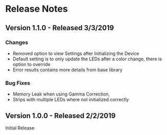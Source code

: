 # Release Notes

## Version 1.1.0 - Released 3/3/2019
### Changes
* Removed option to view Settings after Initializing the Device 
* Default setting is to only update the LEDs after a color change, there is option to override
* Error results contains more details from base library 

### Bug Fixes
* Memory Leak when using Gamma Correction, 
* Strips with multiple LEDs where not initialized correctly 

## Version 1.0.0 - Released 2/2/2019
Initial Release